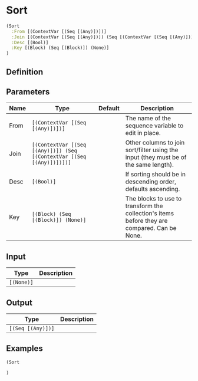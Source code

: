 # Sort

```clojure
(Sort
  :From [(ContextVar [(Seq [(Any)])])]
  :Join [(ContextVar [(Seq [(Any)])]) (Seq [(ContextVar [(Seq [(Any)])])])]
  :Desc [(Bool)]
  :Key [(Block) (Seq [(Block)]) (None)]
)
```

## Definition


## Parameters
| Name | Type | Default | Description |
|------|------|---------|-------------|
| From | `[(ContextVar [(Seq [(Any)])])]` |  | The name of the sequence variable to edit in place. |
| Join | `[(ContextVar [(Seq [(Any)])]) (Seq [(ContextVar [(Seq [(Any)])])])]` |  | Other columns to join sort/filter using the input (they must be of the same length). |
| Desc | `[(Bool)]` |  | If sorting should be in descending order, defaults ascending. |
| Key | `[(Block) (Seq [(Block)]) (None)]` |  | The blocks to use to transform the collection's items before they are compared. Can be None. |


## Input
| Type | Description |
|------|-------------|
| `[(None)]` |  |


## Output
| Type | Description |
|------|-------------|
| `[(Seq [(Any)])]` |  |


## Examples

```clojure
(Sort

)
```
